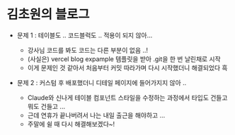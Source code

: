 # 김초원의 블로그

- 문제 1 : 테이블도 .. 코드블럭도 .. 적용이 되지 않아...
  - 강사님 코드를 봐도 코드는 다른 부분이 없음 ..!
  - (사실은) vercel blog expample 템플릿을 받아 .git을 한 번 날린채로 시작
  - 이게 문제인 것 같아서 처음부터 커밋 따라가며 다시 시작했더니 해결되었다 흑
 
- 문제 2 : 커스텀 후 배포했더니 디테일 페이지에 들어가지지 않아 ..
  - Claude와 신나게 테이블 컴포넌트 스타일을 수정하는 과정에서 타입도 건들고 뭐도 건들고 ...
  - 근데 연휴가 끝나버려서 나는 내일 출근을 해야하고 ...
  - 주말에 쉴 때 다시 해결해보겠다~!
